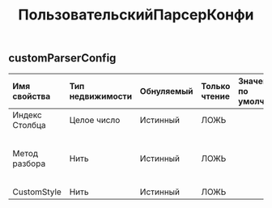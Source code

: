 ﻿---
title: ПользовательскийПарсерКонфи
second_title: Aspose.Cells Cloud Documen
type: docs
url: /ru/specification/model/customparserconfig/
description: "Aspose.Cells Спецификация облачной модели: CustomParserConfig. Легко обрабатывайте Excel и другие документы электронных таблиц с помощью таких функций, как открытие, создание, редактирование, разделение, слияние, сравнение и преобразование."
weight: 50
---
## **customParserConfig**

 

| Имя свойства| Тип недвижимости| Обнуляемый| Только чтение| Значение по умолчанию| Описание|
|:- |:- |:- |:- |:- |:- |
| Индекс Столбца| Целое число| Истинный| ЛОЖЬ|| Столбец точек|
| Метод разбора| Нить| Истинный| ЛОЖЬ|| метод парсера данных. ToDateTime ToString|
| CustomStyle| Нить| Истинный| ЛОЖЬ|||

